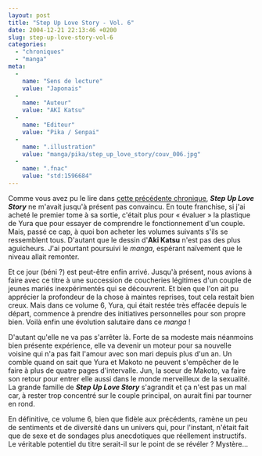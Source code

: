 ```yaml
---
layout: post
title: "Step Up Love Story - Vol. 6"
date: 2004-12-21 22:13:46 +0200
slug: step-up-love-story-vol-6
categories:
  - "chroniques"
  - "manga"
meta:
  -
    name: "Sens de lecture"
    value: "Japonais"
  -
    name: "Auteur"
    value: "AKI Katsu"
  -
    name: "Editeur"
    value: "Pika / Senpai"
  -
    name: ".illustration"
    value: "manga/pika/step_up_love_story/couv_006.jpg"
  -
    name: ".fnac"
    value: "std:1596684"
---
```


Comme vous avez pu le lire dans [cette précédente chronique](step-up-love-story-vol-5), **_Step Up Love Story_** ne m'avait jusqu'à présent pas convaincu. En toute franchise, si j'ai acheté le premier tome à sa sortie, c'était plus pour « évaluer » la plastique de Yura que pour essayer de comprendre le fonctionnement d'un couple. Mais, passé ce cap, à quoi bon acheter les volumes suivants s'ils se ressemblent tous. D'autant que le dessin d'**Aki Katsu** n'est pas des plus aguicheurs. J'ai pourtant poursuivi le _manga_, espérant naïvement que le niveau allait remonter.

Et ce jour (béni ?) est peut-être enfin arrivé. Jusqu'à présent, nous avions à faire avec ce titre à une succession de coucheries légitimes d'un couple de jeunes mariés inexpérimentés qui se découvrent. Et bien que l'on ait pu apprécier la profondeur de la chose à maintes reprises, tout cela restait bien creux. Mais dans ce volume 6, Yura, qui était restée très effacée depuis le départ, commence à prendre des initiatives personnelles pour son propre bien. Voilà enfin une évolution salutaire dans ce _manga_ !

D'autant qu'elle ne va pas s'arrêter là. Forte de sa modeste mais néanmoins bien présente expérience, elle va devenir un moteur pour sa nouvelle voisine qui n'a pas fait l'amour avec son mari depuis plus d'un an. Un comble quand on sait que Yura et Makoto ne peuvent s'empêcher de le faire à plus de quatre pages d'intervalle. Jun, la soeur de Makoto, va faire son retour pour entrer elle aussi dans le monde merveilleux de la sexualité. La grande famille de **_Step Up Love Story_** s'agrandit et ça n'est pas un mal car, à rester trop concentré sur le couple principal, on aurait fini par tourner en rond.

En définitive, ce volume 6, bien que fidèle aux précédents, ramène un peu de sentiments et de diversité dans un univers qui, pour l'instant, n'était fait que de sexe et de sondages plus anecdotiques que réellement instructifs. Le véritable potentiel du titre serait-il sur le point de se révéler ? Mystère...